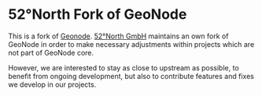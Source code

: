 # 52°North Fork of GeoNode

This is a fork of [Geonode](https://github.com/geonode/geonode).
[52°North GmbH](https://52north.org) maintains an own fork of GeoNode in order to make necessary adjustments within projects which are not part of GeoNode core.

However, we are interested to stay as close to upstream as possible, to benefit from ongoing development, but also to contribute features and fixes we develop in our projects.
